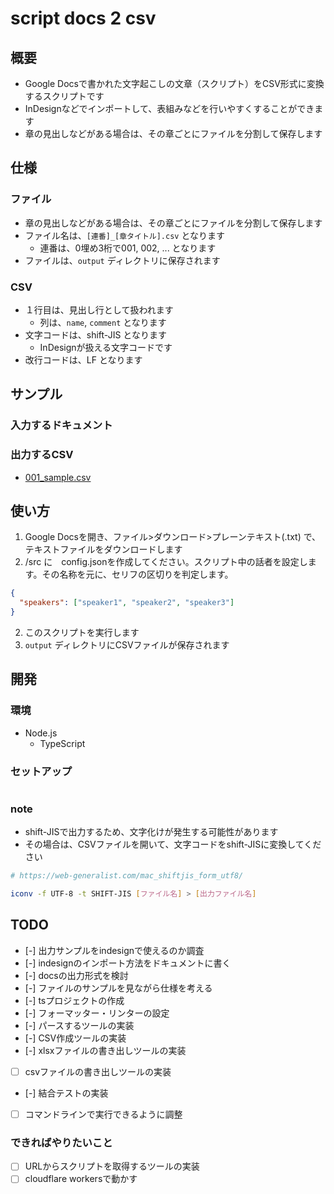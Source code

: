 # script docs 2 csv
## 概要
- Google Docsで書かれた文字起こしの文章（スクリプト）をCSV形式に変換するスクリプトです
- InDesignなどでインポートして、表組みなどを行いやすくすることができます
- 章の見出しなどがある場合は、その章ごとにファイルを分割して保存します

## 仕様
### ファイル
- 章の見出しなどがある場合は、その章ごとにファイルを分割して保存します
- ファイル名は、`[連番]_[章タイトル].csv` となります
  - 連番は、0埋め3桁で001, 002, ... となります
- ファイルは、`output` ディレクトリに保存されます

### CSV
- １行目は、見出し行として扱われます
  - 列は、`name`, `comment` となります
- 文字コードは、shift-JIS となります
  - InDesignが扱える文字コードです
- 改行コードは、LF となります

## サンプル
### 入力するドキュメント

### 出力するCSV
- [001_sample.csv](./samples/output/csv/001_sample.csv)

## 使い方
1. Google Docsを開き、ファイル>ダウンロード>プレーンテキスト(.txt) で、テキストファイルをダウンロードします
2. /src に　config.jsonを作成してください。スクリプト中の話者を設定します。その名称を元に、セリフの区切りを判定します。
```json
{
  "speakers": ["speaker1", "speaker2", "speaker3"]
}
```
2. このスクリプトを実行します
3. `output` ディレクトリにCSVファイルが保存されます

## 開発
### 環境
- Node.js
  - TypeScript

### セットアップ
```bash
```

### note
- shift-JISで出力するため、文字化けが発生する可能性があります
- その場合は、CSVファイルを開いて、文字コードをshift-JISに変換してください
```bash
# https://web-generalist.com/mac_shiftjis_form_utf8/

iconv -f UTF-8 -t SHIFT-JIS [ファイル名] > [出力ファイル名]
```


## TODO
- [-] 出力サンプルをindesignで使えるのか調査
- [-] indesignのインポート方法をドキュメントに書く
- [-] docsの出力形式を検討
- [-] ファイルのサンプルを見ながら仕様を考える
- [-] tsプロジェクトの作成
- [-] フォーマッター・リンターの設定
- [-] パースするツールの実装
- [-] CSV作成ツールの実装
- [-] xlsxファイルの書き出しツールの実装
- [ ] csvファイルの書き出しツールの実装
- [-] 結合テストの実装
- [ ] コマンドラインで実行できるように調整

### できればやりたいこと
- [ ] URLからスクリプトを取得するツールの実装
- [ ] cloudflare workersで動かす